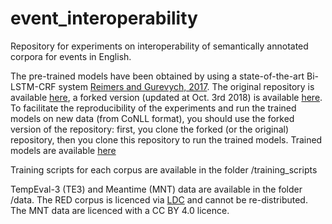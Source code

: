 # event_interoperability
Repository for experiments on interoperability of semantically annotated corpora for events in English.

The pre-trained models have been obtained by using a state-of-the-art Bi-LSTM-CRF system [Reimers and Gurevych, 2017](http://aclweb.org/anthology/D17-1035). The original repository is available [here](https://github.com/UKPLab/emnlp2017-bilstm-cnn-crf), a forked version (updated at Oct. 3rd 2018) is available [here](https://github.com/tommasoc80/emnlp2017-bilstm-cnn-crf). To facilitate the reproducibility of the experiments and run the trained models on new data (from CoNLL format), you should use the forked version of the repository: first, you clone the forked (or the original) repository, then you clone this repository to run the trained models. Trained models are available [here]()

Training scripts for each corpus are available in the folder /training_scripts

TempEval-3 (TE3) and Meantime (MNT) data are available in the folder /data. The RED corpus is licenced via [LDC](https://catalog.ldc.upenn.edu/LDC2016T23) and cannot be re-distributed. The MNT data are licenced with a CC BY 4.0 licence.





